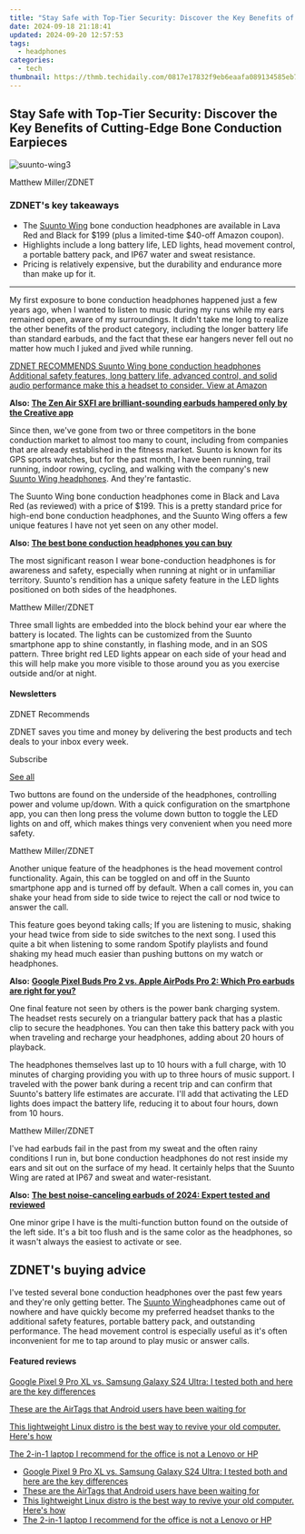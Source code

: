 ```yaml
---
title: "Stay Safe with Top-Tier Security: Discover the Key Benefits of Cutting-Edge Bone Conduction Earpieces"
date: 2024-09-18 21:18:41
updated: 2024-09-20 12:57:53
tags:
  - headphones
categories:
  - tech
thumbnail: https://thmb.techidaily.com/0817e17832f9eb6eaafa089134585eb7da7e6eb5282db756bf22aa798c8924ed.jpg
---
```


## Stay Safe with Top-Tier Security: Discover the Key Benefits of Cutting-Edge Bone Conduction Earpieces

![suunto-wing3](https://www.zdnet.com/a/img/resize/d913fb7542dea31372e273872de98a81bccbe007/2024/02/16/10b1623b-83de-4b87-9883-e48153a7bc5d/suunto-wing2.jpg?auto=webp&width=1280)

Matthew Miller/ZDNET

### ZDNET's key takeaways

* The [Suunto Wing](https://buy.geni.us/Proxy.ashx?TSID=368250&GR%5FURL=https%3A%2F%2Fwww.amazon.com%2FSUUNTO-Conduction-Headphone-Bluetooth-Sweatproof%2Fdp%2FB0CGMQ8SFZ%3Fth%3D1%26tag%3Dzd-buy-button-20%26ascsubtag%3D%5F%5FCOM%5FCLICK%5FID%5F%5F%7C7f8621ef-2583-4cbf-abd2-de970ec38bdc%7Cdtp&dtb=1) bone conduction headphones are available in Lava Red and Black for $199 (plus a limited-time $40-off Amazon coupon).
* Highlights include a long battery life, LED lights, head movement control, a portable battery pack, and IP67 water and sweat resistance.
* Pricing is relatively expensive, but the durability and endurance more than make up for it.

---

My first exposure to bone conduction headphones happened just a few years ago, when I wanted to listen to music during my runs while my ears remained open, aware of my surroundings. It didn't take me long to realize the other benefits of the product category, including the longer battery life than standard earbuds, and the fact that these ear hangers never fell out no matter how much I juked and jived while running.

[ZDNET RECOMMENDS Suunto Wing bone conduction headphones Additional safety features, long battery life, advanced control, and solid audio performance make this a headset to consider. View at Amazon](https://buy.geni.us/Proxy.ashx?TSID=368250&GR%5FURL=https%3A%2F%2Fwww.amazon.com%2FSUUNTO-Conduction-Headphone-Bluetooth-Sweatproof%2Fdp%2FB0CGMQ8SFZ%3Fth%3D1%26tag%3Dzd-buy-button-20%26ascsubtag%3D%5F%5FCOM%5FCLICK%5FID%5F%5F%7C7f8621ef-2583-4cbf-abd2-de970ec38bdc%7Cdtp&dtb=1)

**Also: [The Zen Air SXFI are brilliant-sounding earbuds hampered only by the Creative app](https://www.zdnet.com/article/the-zen-air-sxfi-are-brilliant-sounding-earbuds-hampered-only-by-the-creative-app/)**

Since then, we've gone from two or three competitors in the bone conduction market to almost too many to count, including from companies that are already established in the fitness market. Suunto is known for its GPS sports watches, but for the past month, I have been running, trail running, indoor rowing, cycling, and walking with the company's new [Suunto Wing headphones](https://buy.geni.us/Proxy.ashx?TSID=368250&GR%5FURL=https%3A%2F%2Fwww.amazon.com%2FSUUNTO-Conduction-Headphone-Bluetooth-Sweatproof%2Fdp%2FB0CGMQ8SFZ%3Fth%3D1%26tag%3Dzd-buy-button-20%26ascsubtag%3D%5F%5FCOM%5FCLICK%5FID%5F%5F%7C7f8621ef-2583-4cbf-abd2-de970ec38bdc%7Cdtp&dtb=1). And they're fantastic.

The Suunto Wing bone conduction headphones come in Black and Lava Red (as reviewed) with a price of $199\. This is a pretty standard price for high-end bone conduction headphones, and the Suunto Wing offers a few unique features I have not yet seen on any other model.

**Also: [The best bone conduction headphones you can buy](https://www.zdnet.com/article/best-bone-conduction-headphones/)**

The most significant reason I wear bone-conduction headphones is for awareness and safety, especially when running at night or in unfamiliar territory. Suunto's rendition has a unique safety feature in the LED lights positioned on both sides of the headphones. 

Matthew Miller/ZDNET

Three small lights are embedded into the block behind your ear where the battery is located. The lights can be customized from the Suunto smartphone app to shine constantly, in flashing mode, and in an SOS pattern. Three bright red LED lights appear on each side of your head and this will help make you more visible to those around you as you exercise outside and/or at night.

#### Newsletters

ZDNET Recommends

ZDNET saves you time and money by delivering the best products and tech deals to your inbox every week.

 Subscribe

[See all](https://www.zdnet.com/newsletters/)

Two buttons are found on the underside of the headphones, controlling power and volume up/down. With a quick configuration on the smartphone app, you can then long press the volume down button to toggle the LED lights on and off, which makes things very convenient when you need more safety.

Matthew Miller/ZDNET

Another unique feature of the headphones is the head movement control functionality. Again, this can be toggled on and off in the Suunto smartphone app and is turned off by default. When a call comes in, you can shake your head from side to side twice to reject the call or nod twice to answer the call. 

This feature goes beyond taking calls; If you are listening to music, shaking your head twice from side to side switches to the next song. I used this quite a bit when listening to some random Spotify playlists and found shaking my head much easier than pushing buttons on my watch or headphones.

**Also:** [**Google Pixel Buds Pro 2 vs. Apple AirPods Pro 2: Which Pro earbuds are right for you?**](https://www.zdnet.com/article/google-pixel-buds-pro-2-vs-apple-airpods-pro-2-which-pro-earbuds-are-right-for-you/)

One final feature not seen by others is the power bank charging system. The headset rests securely on a triangular battery pack that has a plastic clip to secure the headphones. You can then take this battery pack with you when traveling and recharge your headphones, adding about 20 hours of playback. 

The headphones themselves last up to 10 hours with a full charge, with 10 minutes of charging providing you with up to three hours of music support. I traveled with the power bank during a recent trip and can confirm that Suunto's battery life estimates are accurate. I'll add that activating the LED lights does impact the battery life, reducing it to about four hours, down from 10 hours.

Matthew Miller/ZDNET

I've had earbuds fail in the past from my sweat and the often rainy conditions I run in, but bone conduction headphones do not rest inside my ears and sit out on the surface of my head. It certainly helps that the Suunto Wing are rated at IP67 and sweat and water-resistant.

**Also:** [**The best noise-canceling earbuds of 2024: Expert tested and reviewed**](https://www.zdnet.com/article/best-noise-canceling-earbuds/)

One minor gripe I have is the multi-function button found on the outside of the left side. It's a bit too flush and is the same color as the headphones, so it wasn't always the easiest to activate or see. 

## ZDNET's buying advice

I've tested several bone conduction headphones over the past few years and they're only getting better. The [Suunto Wing](https://buy.geni.us/Proxy.ashx?TSID=368250&GR%5FURL=https%3A%2F%2Fwww.amazon.com%2FSUUNTO-Conduction-Headphone-Bluetooth-Sweatproof%2Fdp%2FB0CGMQ8SFZ%3Fth%3D1%26tag%3Dzd-buy-button-20%26ascsubtag%3D%5F%5FCOM%5FCLICK%5FID%5F%5F%7C7f8621ef-2583-4cbf-abd2-de970ec38bdc%7Cdtp&dtb=1)headphones came out of nowhere and have quickly become my preferred headset thanks to the additional safety features, portable battery pack, and outstanding performance. The head movement control is especially useful as it's often inconvenient for me to tap around to play music or answer calls.

#### Featured reviews

[Google Pixel 9 Pro XL vs. Samsung Galaxy S24 Ultra: I tested both and here are the key differences](https://www.zdnet.com/article/google-pixel-9-pro-xl-vs-samsung-galaxy-s24-ultra/ "Google Pixel 9 Pro XL vs. Samsung Galaxy S24 Ultra: I tested both and here are the key differences")

[These are the AirTags that Android users have been waiting for](https://www.zdnet.com/article/these-are-the-airtags-that-android-users-have-been-waiting-for/ "These are the AirTags that Android users have been waiting for")

[This lightweight Linux distro is the best way to revive your old computer. Here's how](https://www.zdnet.com/article/this-lightweight-linux-distro-is-the-best-way-to-revive-your-old-computer-heres-how/ "This lightweight Linux distro is the best way to revive your old computer. Here's how")

[The 2-in-1 laptop I recommend for the office is not a Lenovo or HP](https://www.zdnet.com/article/one-of-the-most-versatile-2-in-1-laptops-ive-tested-is-not-a-lenovo-or-hp/ "The 2-in-1 laptop I recommend for the office is not a Lenovo or HP")

* [Google Pixel 9 Pro XL vs. Samsung Galaxy S24 Ultra: I tested both and here are the key differences](https://www.zdnet.com/article/google-pixel-9-pro-xl-vs-samsung-galaxy-s24-ultra/ "Google Pixel 9 Pro XL vs. Samsung Galaxy S24 Ultra: I tested both and here are the key differences")
* [These are the AirTags that Android users have been waiting for](https://www.zdnet.com/article/these-are-the-airtags-that-android-users-have-been-waiting-for/ "These are the AirTags that Android users have been waiting for")
* [This lightweight Linux distro is the best way to revive your old computer. Here's how](https://www.zdnet.com/article/this-lightweight-linux-distro-is-the-best-way-to-revive-your-old-computer-heres-how/ "This lightweight Linux distro is the best way to revive your old computer. Here's how")
* [The 2-in-1 laptop I recommend for the office is not a Lenovo or HP](https://www.zdnet.com/article/one-of-the-most-versatile-2-in-1-laptops-ive-tested-is-not-a-lenovo-or-hp/ "The 2-in-1 laptop I recommend for the office is not a Lenovo or HP")

<ins class="adsbygoogle"
     style="display:block"
     data-ad-format="autorelaxed"
     data-ad-client="ca-pub-7571918770474297"
     data-ad-slot="1223367746"></ins>



<ins class="adsbygoogle"
     style="display:block"
     data-ad-client="ca-pub-7571918770474297"
     data-ad-slot="8358498916"
     data-ad-format="auto"
     data-full-width-responsive="true"></ins>
